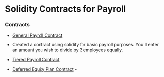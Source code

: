 # Solidity Contracts for Payroll

### Contracts

- [General Payroll Contract](Code/AssociateProfitSplitter.sol)

-   Created a contract using solidity for basic payroll purposes. You'll enter an amount you wish to divide by 3 employees equally. 

- [Tiered Payroll Contract](Code/TieredProfitSplitter.sol)

- [Deferred Equity Plan Contract](Code/DeferredEquityPlan.sol) - 

